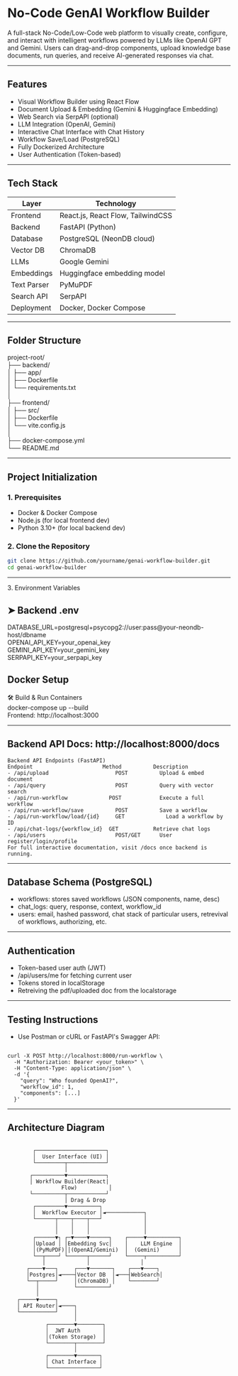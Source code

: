 # No-Code GenAI Workflow Builder

A full-stack No-Code/Low-Code web platform to visually create, configure, and interact with intelligent workflows powered by LLMs like OpenAI GPT and Gemini. Users can drag-and-drop components, upload knowledge base documents, run queries, and receive AI-generated responses via chat.

---

## Features

- Visual Workflow Builder using React Flow
- Document Upload & Embedding (Gemini & Huggingface Embedding)
- Web Search via SerpAPI (optional)
- LLM Integration (OpenAI, Gemini)
- Interactive Chat Interface with Chat History
- Workflow Save/Load (PostgreSQL)
- Fully Dockerized Architecture
- User Authentication (Token-based)

---

## Tech Stack

| Layer       | Technology                              |
|-------------|------------------------------------------|
| Frontend    | React.js, React Flow, TailwindCSS        |
| Backend     | FastAPI (Python)                         |
| Database    | PostgreSQL (NeonDB cloud)                |
| Vector DB   | ChromaDB                                 |
| LLMs        | Google Gemini                            |
| Embeddings  | Huggingface embedding model              |
| Text Parser | PyMuPDF                                  |
| Search API  | SerpAPI                                  |
| Deployment  | Docker, Docker Compose                   |

---

## Folder Structure
project-root/  
├── backend/  
│ ├── app/  
│ ├── Dockerfile  
│ └── requirements.txt  
│  
├── frontend/  
│ ├── src/  
│ ├── Dockerfile  
│ └── vite.config.js  
│  
├── docker-compose.yml  
└── README.md  

---



## Project Initialization

### 1️. Prerequisites

- Docker & Docker Compose
- Node.js (for local frontend dev)
- Python 3.10+ (for local backend dev)

### 2️. Clone the Repository

```bash
git clone https://github.com/yourname/genai-workflow-builder.git
cd genai-workflow-builder
```


---

3️. Environment Variables

## ➤ Backend .env  
DATABASE_URL=postgresql+psycopg2://user:pass@your-neondb-host/dbname  
OPENAI_API_KEY=your_openai_key  
GEMINI_API_KEY=your_gemini_key  
SERPAPI_KEY=your_serpapi_key  


## Docker Setup
🛠️ Build & Run Containers  
docker-compose up --build  
Frontend: http://localhost:3000  

---

## Backend API Docs: http://localhost:8000/docs
```
Backend API Endpoints (FastAPI)  
Endpoint      	              Method	      Description   
- /api/upload	                  POST	        Upload & embed document  
- /api/query	                  POST	        Query with vector search  
- /api/run-workflow	            POST	        Execute a full workflow  
- /api/run-workflow/save	      POST	        Save a workflow  
- /api/run-workflow/load/{id}	  GET	          Load a workflow by ID  
- /api/chat-logs/{workflow_id}	GET	          Retrieve chat logs  
- /api/users	                  POST/GET	    User register/login/profile  
For full interactive documentation, visit /docs once backend is running.  
```

---


## Database Schema (PostgreSQL)  
- workflows: stores saved workflows (JSON components, name, desc)  
- chat_logs: query, response, context, workflow_id  
- users: email, hashed password, chat stack of particular users, retrevival of workflows, authorizing, etc.



---

## Authentication  
- Token-based user auth (JWT)  
- /api/users/me for fetching current user  
- Tokens stored in localStorage   
- Retreiving the pdf/uploaded doc from the localstorage



---

## Testing Instructions  
- Use Postman or cURL or FastAPI's Swagger API:  
```

curl -X POST http://localhost:8000/run-workflow \  
  -H "Authorization: Bearer <your_token>" \  
  -H "Content-Type: application/json" \  
  -d '{  
    "query": "Who founded OpenAI?",  
    "workflow_id": 1,  
    "components": [...]  
  }'  
```

---

## Architecture Diagram  
```
  
        ┌──────────────────────┐
        │  User Interface (UI) │
        └─────────┬────────────┘
                  │
       ┌──────────▼────────────┐
       │ Workflow Builder(React| 
                 Flow)          │            
       └──────────┬────────────┘
                  │ Drag & Drop
        ┌─────────▼──────────┐
        │  Workflow Executor │◄────────────┐
        └──────┬────┬────┬───┘             │
               │    │    │                 │
               │    │    │                 │
        ┌──────▼┐ ┌─▼────▼──────┐    ┌─────▼──────────┐
        │Upload │ │Embedding Svc│    │    LLM Engine  │
        │(PyMuPDF)││(OpenAI/Gemini)  │  (Gemini)      │
        └──┬────┘ └──────┬──────┘    └─────┬──────────┘
           │             │                │
      ┌────▼───┐     ┌───▼───────┐    ┌───▼────┐
      │Postgres│◄────┤Vector DB  │◄───┤WebSearch│
      └──┬─────┘     │(ChromaDB) │    └────────┘
         │           └──────────┘
         │  
   ┌─────▼─────┐  
   │ API Router│◄────┐  
   └───────────┘     │  
                     │  
            ┌────────▼────────┐  
            │  JWT Auth       │  
            │(Token Storage)  │  
            └────────┬────────┘   
                     │
            ┌────────▼───────┐  
            │ Chat Interface │  
            └────────────────┘  
  
```
